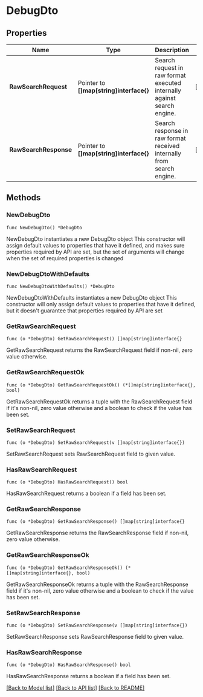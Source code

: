# DebugDto

## Properties

Name | Type | Description | Notes
------------ | ------------- | ------------- | -------------
**RawSearchRequest** | Pointer to **[]map[string]interface{}** | Search request in raw format executed internally against search engine. | [optional] 
**RawSearchResponse** | Pointer to **[]map[string]interface{}** | Search response in raw format received internally from search engine. | [optional] 

## Methods

### NewDebugDto

`func NewDebugDto() *DebugDto`

NewDebugDto instantiates a new DebugDto object
This constructor will assign default values to properties that have it defined,
and makes sure properties required by API are set, but the set of arguments
will change when the set of required properties is changed

### NewDebugDtoWithDefaults

`func NewDebugDtoWithDefaults() *DebugDto`

NewDebugDtoWithDefaults instantiates a new DebugDto object
This constructor will only assign default values to properties that have it defined,
but it doesn't guarantee that properties required by API are set

### GetRawSearchRequest

`func (o *DebugDto) GetRawSearchRequest() []map[string]interface{}`

GetRawSearchRequest returns the RawSearchRequest field if non-nil, zero value otherwise.

### GetRawSearchRequestOk

`func (o *DebugDto) GetRawSearchRequestOk() (*[]map[string]interface{}, bool)`

GetRawSearchRequestOk returns a tuple with the RawSearchRequest field if it's non-nil, zero value otherwise
and a boolean to check if the value has been set.

### SetRawSearchRequest

`func (o *DebugDto) SetRawSearchRequest(v []map[string]interface{})`

SetRawSearchRequest sets RawSearchRequest field to given value.

### HasRawSearchRequest

`func (o *DebugDto) HasRawSearchRequest() bool`

HasRawSearchRequest returns a boolean if a field has been set.

### GetRawSearchResponse

`func (o *DebugDto) GetRawSearchResponse() []map[string]interface{}`

GetRawSearchResponse returns the RawSearchResponse field if non-nil, zero value otherwise.

### GetRawSearchResponseOk

`func (o *DebugDto) GetRawSearchResponseOk() (*[]map[string]interface{}, bool)`

GetRawSearchResponseOk returns a tuple with the RawSearchResponse field if it's non-nil, zero value otherwise
and a boolean to check if the value has been set.

### SetRawSearchResponse

`func (o *DebugDto) SetRawSearchResponse(v []map[string]interface{})`

SetRawSearchResponse sets RawSearchResponse field to given value.

### HasRawSearchResponse

`func (o *DebugDto) HasRawSearchResponse() bool`

HasRawSearchResponse returns a boolean if a field has been set.


[[Back to Model list]](../README.md#documentation-for-models) [[Back to API list]](../README.md#documentation-for-api-endpoints) [[Back to README]](../README.md)


